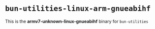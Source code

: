 # `bun-utilities-linux-arm-gnueabihf`

This is the **armv7-unknown-linux-gnueabihf** binary for `bun-utilities`
